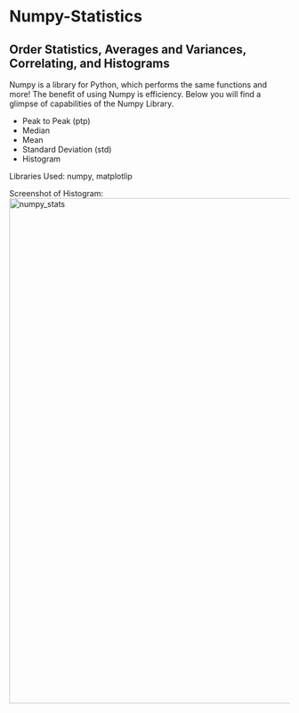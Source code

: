 # Numpy-Statistics
## Order Statistics, Averages and Variances, Correlating, and Histograms

Numpy is a library for Python, which performs the same functions and more! The benefit of using Numpy is efficiency. Below you will find a glimpse of capabilities of the Numpy Library.
* Peak to Peak (ptp)
* Median
* Mean
* Standard Deviation (std)
* Histogram

Libraries Used: numpy, matplotlip

Screenshot of Histogram:
<img width="906" alt="numpy_stats" src="https://github.com/savitvitskiy/Numpy-Statistics/assets/44077338/17d21855-0f5e-4cca-b973-f74ac9e091ef">
